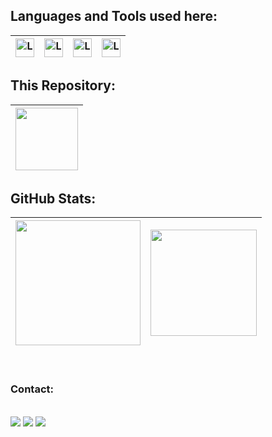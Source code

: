 ## Languages and Tools used here:
| <a href="https://github.com/leonardoqleao/learnReact/tree/reactV2"><img align="center" alt="Leonardo-React" height="30" width="30" src="https://www.vectorlogo.zone/logos/reactjs/reactjs-icon.svg" /></a> | <img align="center" alt="Leonardo-NodeJs" height="30" width="30" src="https://cdn.worldvectorlogo.com/logos/nodejs-icon.svg" /> | <img align="center" alt="Leonardo-JavaScript" height="30" width="30" src="https://seeklogo.com/images/J/javascript-js-logo-2949701702-seeklogo.com.png" /> | <img align="center" alt="Leonardo-TypeScript" height="30" width="30" src="https://seeklogo.com/images/T/typescript-logo-B29A3F462D-seeklogo.com.png"> | 
| ------------- | ------------- |  ------------- | ------------- |

## This Repository:
| <a href="https://github.com/leonardoqleao/leonardo"> <img height="100em" src="https://github-readme-stats.vercel.app/api/pin/?username=leonardoqleao&repo=leonardo&lql&theme=buefy" /> </a> |
| ------------- |

## GitHub Stats:
| <a href="https://github.com/leonardoqleao"><img height="200em" src="https://github-readme-stats.vercel.app/api?username=leonardoqleao&show_icons=true&include_all_commits=true&theme=buefy&hide_border=true" /> | <img height="170em" src="https://github-readme-stats.vercel.app/api/top-langs/?username=leonardoqleao&layout=compact&theme=buefy&hide_border=true" /> </a> |
| ------------- | ------------- |




<br />

### Contact:


<br />

<div>
    <a href="mailto:leonardoqleao@outlook.com"><img
            src="https://img.shields.io/badge/-Gmail-%23333?style=for-the-badge&logo=gmail&logoColor=red"
            target="_blank"></a>
    <a href="https://www.linkedin.com/in/leonardo-queiros-leao-590a11204" target="_blank"><img
            src="https://img.shields.io/badge/-LinkedIn-%230077B5?style=for-the-badge&logo=linkedin&logoColor=white"
            target="_blank"></a>
    <a href="https://api.whatsapp.com/send/?phone=0556291820243&text&app_absent=0"><img
            src="https://img.shields.io/badge/WhatsApp-25D366?style=for-the-badge&logo=whatsapp&logoColor=black"
            target="_blank"></a>


</div>
